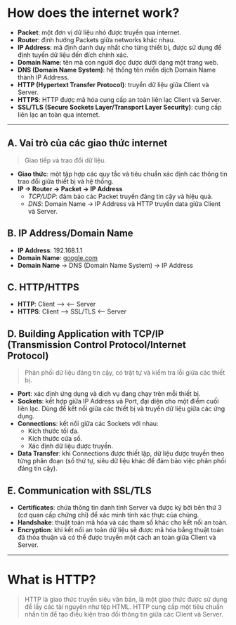 # How does the internet work?

- **Packet**: một đơn vị dữ liệu nhỏ được truyền qua internet.
- **Router**: định hướng Packets giữa networks khác nhau.
- **IP Address**: mã định danh duy nhất cho từng thiết bị, được sử dụng để định tuyến dữ liệu đến đích chính xác.
- **Domain Name**: tên mà con người đọc được dưới dạng một trang web.
- **DNS (Domain Name System)**: hệ thống tên miền dịch Domain Name thành IP Address.
- **HTTP (Hypertext Transfer Protocol)**: truyền dữ liệu giữa Client và Server.
- **HTTPS**: HTTP được mã hóa cung cấp an toàn liên lạc Client và Server.
- **SSL/TLS (Secure Sockets Layer/Transport Layer Security)**: cung cấp liên lạc an toàn qua internet.
****
## A. Vai trò của các giao thức internet

> Giao tiếp và trao đổi dữ liệu.

- **Giao thức**: một tập hợp các quy tắc và tiêu chuẩn xác định các thông tin trao đổi giữa thiết bị và hệ thống.
- **IP -> Router -> Packet -> IP Address**
  - *TCP/UDP*: đảm bảo các Packet truyền đáng tin cậy và hiệu quả.
  - *DNS*: Domain Name -> IP Address và HTTP truyền data giữa Client và Server.

## B. IP Address/Domain Name

- **IP Address**: 192.168.1.1
- **Domain Name**: [google.com](https://google.com)
- **Domain Name** -> DNS (Domain Name System) -> IP Address

## C. HTTP/HTTPS

- **HTTP**: Client -->  <-- Server
- **HTTPS**: Client --> SSL/TLS <-- Server

## D. Building Application with TCP/IP (Transmission Control Protocol/Internet Protocol)

> Phân phối dữ liệu đáng tin cậy, có trật tự và kiểm tra lỗi giữa các thiết bị.

- **Port**: xác định ứng dụng và dịch vụ đang chạy trên mỗi thiết bị.
- **Sockets**: kết hợp giữa IP Address và Port, đại diện cho một điểm cuối liên lạc. Dùng để kết nối giữa các thiết bị và truyền dữ liệu giữa các ứng dụng.
- **Connections**: kết nối giữa các Sockets với nhau:
  - Kích thước tối đa.
  - Kích thước cửa sổ.
  - Xác định dữ liệu được truyền.
- **Data Transfer**: khi Connections được thiết lập, dữ liệu được truyền theo từng phân đoạn (số thứ tự, siêu dữ liệu khác để đảm bảo việc phân phối đáng tin cậy).

## E. Communication with SSL/TLS

- **Certificates**: chứa thông tin danh tính Server và được ký bởi bên thứ 3 (cơ quan cấp chứng chỉ) để xác minh tính xác thực của chúng.
- **Handshake**: thuật toán mã hóa và các tham số khác cho kết nối an toàn.
- **Encryption**: khi kết nối an toàn dữ liệu sẽ được mã hóa bằng thuật toán đã thỏa thuận và có thể được truyền một cách an toàn giữa Client và Server.

****
#  What is HTTP?
        
> HTTP là giao thức truyền siêu văn bản, là một giao thức được sử dụng để lấy các tài nguyên như tệp HTML. HTTP cung cấp một tiêu chuẩn nhắn tin để tạo điều kiện trao đổi thông tin giữa các Client và Server.
